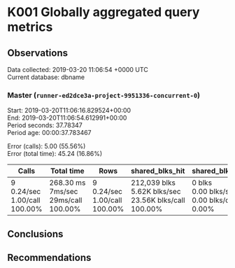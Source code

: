 # K001 Globally aggregated query metrics

## Observations ##
Data collected: 2019-03-20 11:06:54 +0000 UTC  
Current database: dbname  



### Master (`runner-ed2dce3a-project-9951336-concurrent-0`) ###
Start: 2019-03-20T11:06:16.829524+00:00  
End: 2019-03-20T11:06:54.612991+00:00  
Period seconds: 37.78347  
Period age: 00:00:37.783467  

Error (calls): 5.00 (55.56%)  
Error (total time): 45.24 (16.86%)

Calls | Total&nbsp;time | Rows | shared_blks_hit | shared_blks_read | shared_blks_dirtied | shared_blks_written | blk_read_time | blk_write_time | kcache_reads | kcache_writes | kcache_user_time_ms | kcache_system_time 
-------|------------|------|-----------------|------------------|---------------------|---------------------|---------------|----------------|--------------|---------------|---------------------|--------------------
9<br/>0.24/sec<br/>1.00/call<br/>100.00% |268.30&nbsp;ms<br/>7ms/sec<br/>29ms/call<br/>100.00% |9<br/>0.24/sec<br/>1.00/call<br/>100.00% |212,039&nbsp;blks<br/>5.62K&nbsp;blks/sec<br/>23.56K&nbsp;blks/call<br/>100.00% |0&nbsp;blks<br/>0.00&nbsp;blks/sec<br/>0.00&nbsp;blks/call<br/>0.00% |0&nbsp;blks<br/>0.00&nbsp;blks/sec<br/>0.00&nbsp;blks/call<br/>0.00% |0&nbsp;blks<br/>0.00&nbsp;blks/sec<br/>0.00&nbsp;blks/call<br/>0.00% |0.00&nbsp;ms<br/>0s/sec<br/>0s/call<br/>0.00% |0.00&nbsp;ms<br/>0s/sec<br/>0s/call<br/>0.00% |0.00&nbsp;bytes<br/>0.00&nbsp;bytes/sec<br/>0.00&nbsp;bytes/call<br/>0.00% |0.00&nbsp;bytes<br/>0.00&nbsp;bytes/sec<br/>0.00&nbsp;bytes/call<br/>0.00% |0.00&nbsp;ms<br/>0s/sec<br/>0s/call<br/>0.00% |0.00&nbsp;ms<br/>0s/sec<br/>0s/call<br/>0.00%





## Conclusions ##


## Recommendations ##

